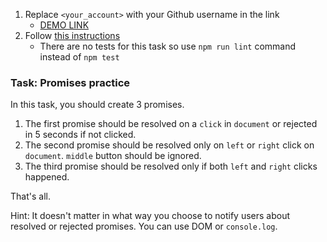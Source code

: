 1. Replace `<your_account>` with your Github username in the link
    - [DEMO LINK](https://KhrystynaYelyseyeva.github.io/js_promises_practice_DOM/)
2. Follow [this instructions](https://mate-academy.github.io/layout_task-guideline/)
    - There are no tests for this task so use `npm run lint` command instead of `npm test`

### Task: Promises practice

In this task, you should create 3 promises.
1. The first promise should be resolved on a `click` in `document` or rejected in 5 seconds if not clicked.
2. The second promise should be resolved only on `left` or `right` click on `document`. `middle` button should be ignored.
3. The third promise should be resolved only if both `left` and `right` clicks happened.

That's all.

Hint: It doesn't matter in what way you choose to notify users about resolved or rejected promises. You can use DOM or `console.log`.


